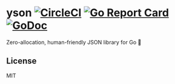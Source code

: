 # yson [![CircleCI](https://circleci.com/gh/sheerun/yson.svg?style=svg)](https://circleci.com/gh/sheerun/yson) [![Go Report Card](https://goreportcard.com/badge/github.com/sheerun/yson)](https://goreportcard.com/report/github.com/sheerun/yson) [![GoDoc](https://godoc.org/github.com/sheerun/yson?status.svg)](http://godoc.org/github.com/sheerun/yson)

Zero-allocation, human-friendly JSON library for Go :cake:

## License

MIT
